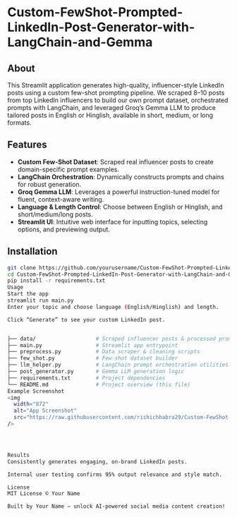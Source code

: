# Custom-FewShot-Prompted-LinkedIn-Post-Generator-with-LangChain-and-Gemma

## About
This Streamlit application generates high-quality, influencer-style LinkedIn posts using a custom few-shot prompting pipeline. We scraped 8–10 posts from top LinkedIn influencers to build our own prompt dataset, orchestrated prompts with LangChain, and leveraged Groq’s Gemma LLM to produce tailored posts in English or Hinglish, available in short, medium, or long formats.

## Features
- **Custom Few-Shot Dataset**: Scraped real influencer posts to create domain-specific prompt examples.  
- **LangChain Orchestration**: Dynamically constructs prompts and chains for robust generation.  
- **Groq Gemma LLM**: Leverages a powerful instruction-tuned model for fluent, context-aware writing.  
- **Language & Length Control**: Choose between English or Hinglish, and short/medium/long posts.  
- **Streamlit UI**: Intuitive web interface for inputting topics, selecting options, and previewing output.  

## Installation
```bash
git clone https://github.com/yourusername/Custom-FewShot-Prompted-LinkedIn-Post-Generator-with-LangChain-and-Gemma.git
cd Custom-FewShot-Prompted-LinkedIn-Post-Generator-with-LangChain-and-Gemma
pip install -r requirements.txt
Usage
Start the app
streamlit run main.py
Enter your topic and choose language (English/Hinglish) and length.

Click “Generate” to see your custom LinkedIn post.


├── data/                   # Scraped influencer posts & processed prompts
├── main.py                 # Streamlit app entrypoint
├── preprocess.py           # Data scraper & cleaning scripts
├── few_shot.py             # Few-shot dataset builder
├── llm_helper.py           # LangChain prompt orchestration utilities
├── post_generator.py       # Gemma LLM generation logic
├── requirements.txt        # Project dependencies
└── README.md               # Project overview (this file)
Example Screenshot
<img
  width="872"
  alt="App Screenshot"
  src="https://raw.githubusercontent.com/rishichhabra29/Custom-FewShot-Prompted-LinkedIn-Post-Generator-with-LangChain-and-Gemma/main/Screenshot.png"
/>




Results
Consistently generates engaging, on-brand LinkedIn posts.

Internal user testing confirms 95% output relevance and style match.

License
MIT License © Your Name

Built by Your Name – unlock AI-powered social media content creation!
